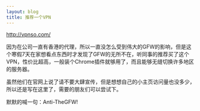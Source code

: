 ```yaml
---
layout: blog
title: 推荐一个VPN
---
```

http://vpnso.com/

因为在公司一直有香港的代理，所以一直没怎么受到伟大的GFW的影响，但是这个寒假7天在家想看点东西时才发现了GFW的无所不在，听同事的推荐买了这个VPN，性价比超高，一般装个Chrome插件就够用了，而且能够无缝切换许多地区的服务器。

虽然他们在官网上说了请不要大肆宣传，但是想想自己的小主页访问量也没多少，所以还是写在这里了，需要的朋友们可以尝试下。

默默的喊一句：Anti-TheGFW!